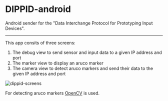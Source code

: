 # DIPPID-android

Android sender for the "Data Interchange Protocol for Prototyping Input Devices". 

***

This app consits of three screens:

1. The debug view to send sensor and input data to a given IP address and port
2. The marker view to display an aruco marker
3. The camera view to detect aruco markers and send their data to the given IP address and port

![dippid-screens](https://user-images.githubusercontent.com/40853256/236829692-a240b2ba-9469-4f97-972b-6bbfb5995b91.png)

For detecting aruco markers [OpenCV](https://opencv.org/) is used.
